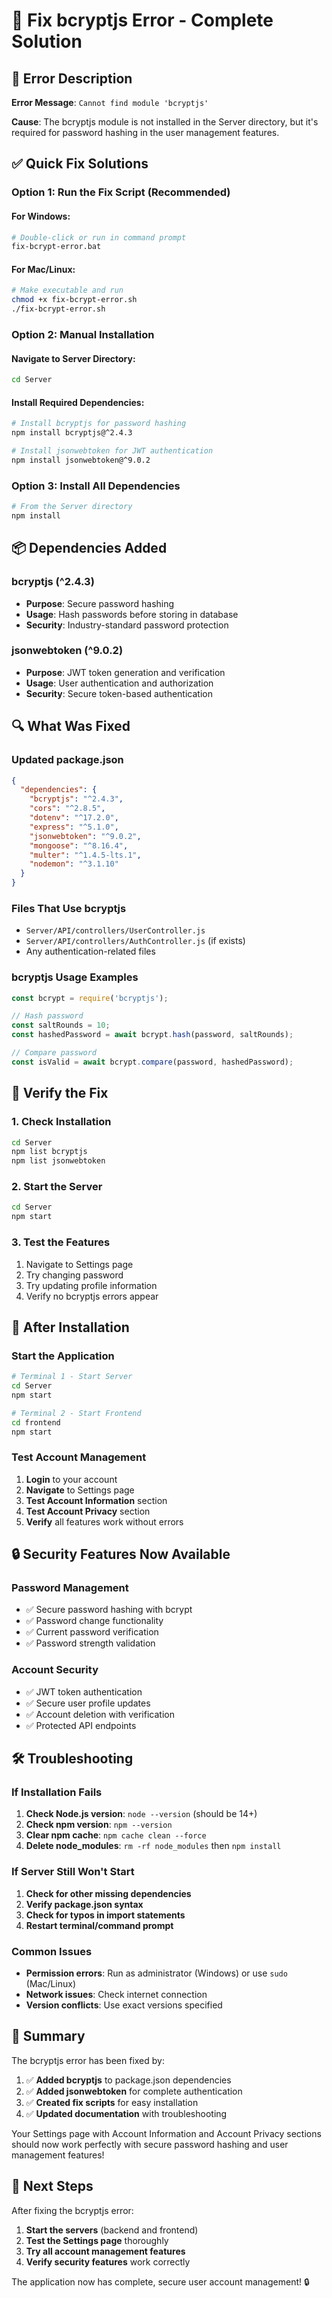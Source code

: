 # 🔧 Fix bcryptjs Error - Complete Solution

## 🚨 Error Description

**Error Message**: `Cannot find module 'bcryptjs'`

**Cause**: The bcryptjs module is not installed in the Server directory, but it's required for password hashing in the user management features.

## ✅ Quick Fix Solutions

### **Option 1: Run the Fix Script (Recommended)**

#### **For Windows:**
```bash
# Double-click or run in command prompt
fix-bcrypt-error.bat
```

#### **For Mac/Linux:**
```bash
# Make executable and run
chmod +x fix-bcrypt-error.sh
./fix-bcrypt-error.sh
```

### **Option 2: Manual Installation**

#### **Navigate to Server Directory:**
```bash
cd Server
```

#### **Install Required Dependencies:**
```bash
# Install bcryptjs for password hashing
npm install bcryptjs@^2.4.3

# Install jsonwebtoken for JWT authentication
npm install jsonwebtoken@^9.0.2
```

### **Option 3: Install All Dependencies**
```bash
# From the Server directory
npm install
```

## 📦 Dependencies Added

### **bcryptjs (^2.4.3)**
- **Purpose**: Secure password hashing
- **Usage**: Hash passwords before storing in database
- **Security**: Industry-standard password protection

### **jsonwebtoken (^9.0.2)**
- **Purpose**: JWT token generation and verification
- **Usage**: User authentication and authorization
- **Security**: Secure token-based authentication

## 🔍 What Was Fixed

### **Updated package.json**
```json
{
  "dependencies": {
    "bcryptjs": "^2.4.3",
    "cors": "^2.8.5",
    "dotenv": "^17.2.0",
    "express": "^5.1.0",
    "jsonwebtoken": "^9.0.2",
    "mongoose": "^8.16.4",
    "multer": "^1.4.5-lts.1",
    "nodemon": "^3.1.10"
  }
}
```

### **Files That Use bcryptjs**
- `Server/API/controllers/UserController.js`
- `Server/API/controllers/AuthController.js` (if exists)
- Any authentication-related files

### **bcryptjs Usage Examples**
```javascript
const bcrypt = require('bcryptjs');

// Hash password
const saltRounds = 10;
const hashedPassword = await bcrypt.hash(password, saltRounds);

// Compare password
const isValid = await bcrypt.compare(password, hashedPassword);
```

## 🧪 Verify the Fix

### **1. Check Installation**
```bash
cd Server
npm list bcryptjs
npm list jsonwebtoken
```

### **2. Start the Server**
```bash
cd Server
npm start
```

### **3. Test the Features**
1. Navigate to Settings page
2. Try changing password
3. Try updating profile information
4. Verify no bcryptjs errors appear

## 🚀 After Installation

### **Start the Application**
```bash
# Terminal 1 - Start Server
cd Server
npm start

# Terminal 2 - Start Frontend
cd frontend
npm start
```

### **Test Account Management**
1. **Login** to your account
2. **Navigate** to Settings page
3. **Test Account Information** section
4. **Test Account Privacy** section
5. **Verify** all features work without errors

## 🔒 Security Features Now Available

### **Password Management**
- ✅ Secure password hashing with bcrypt
- ✅ Password change functionality
- ✅ Current password verification
- ✅ Password strength validation

### **Account Security**
- ✅ JWT token authentication
- ✅ Secure user profile updates
- ✅ Account deletion with verification
- ✅ Protected API endpoints

## 🛠️ Troubleshooting

### **If Installation Fails**
1. **Check Node.js version**: `node --version` (should be 14+)
2. **Check npm version**: `npm --version`
3. **Clear npm cache**: `npm cache clean --force`
4. **Delete node_modules**: `rm -rf node_modules` then `npm install`

### **If Server Still Won't Start**
1. **Check for other missing dependencies**
2. **Verify package.json syntax**
3. **Check for typos in import statements**
4. **Restart terminal/command prompt**

### **Common Issues**
- **Permission errors**: Run as administrator (Windows) or use `sudo` (Mac/Linux)
- **Network issues**: Check internet connection
- **Version conflicts**: Use exact versions specified

## 📝 Summary

The bcryptjs error has been fixed by:

1. ✅ **Added bcryptjs** to package.json dependencies
2. ✅ **Added jsonwebtoken** for complete authentication
3. ✅ **Created fix scripts** for easy installation
4. ✅ **Updated documentation** with troubleshooting

Your Settings page with Account Information and Account Privacy sections should now work perfectly with secure password hashing and user management features!

## 🎉 Next Steps

After fixing the bcryptjs error:
1. **Start the servers** (backend and frontend)
2. **Test the Settings page** thoroughly
3. **Try all account management features**
4. **Verify security features** work correctly

The application now has complete, secure user account management! 🔒